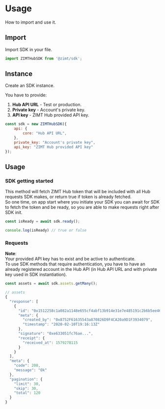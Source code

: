 # Usage

<p class="description">How to import and use it.</p>

## Import

Import SDK in your file.

```javascript
import ZIMTHubSDK from '@zimt/sdk';
```

## Instance

Create an SDK instance.

You have to provide:
1. **Hub API URL** - Test or production.
2. **Private key** - Account's private key.
3. **API key** - ZIMT Hub provided API key.

```javascript
const sdk = new ZIMTHubSDK({
    api: {
        core: "Hub API URL",
    },
    private_key: "Account's private key",
    api_key: "ZIMT Hub provided API key"
});
```

## Usage

### SDK getting started

This method will fetch ZIMT Hub token that will be included with all Hub requests SDK makes, or return true if token is already fetched. \
So one time, on app start where you initiate your SDK you can await for SDK to fetch the token and be ready, so you are able to make requests right after SDK init.

```javascript
const isReady = await sdk.ready();

console.log(isReady) // true or false
```

### Requests

**Note**:<br />
Your provided API key has to exist and be active to authenticate.<br />
To use SDK methods that require authentication, you have to have an already registered account in the Hub API (in Hub API URL and with private key used in SDK instantiation).

```javascript
const assets = await sdk.assets.getMany();

// assets
{
  "response": [
    {
      "id": "0x1512258c1a082a1148e655cf4abf13b914e31e7e485191c2b6b5ee466e03c951",
      "meta": {
        "created_by": "0x8752F61635543a870826D9F4CA20a9D1F3934079",
        "timestamp": "2020-02-10T19:16:13Z"
      },
      "signature": "0xe633051fc76ae...",
      "receipt": {
        "received_at": 1579278115
      }
    }
  ],
  "meta": {
    "code": 200,
    "message": "Ok"
  },
  "pagination": {
    "limit": 30,
    "skip": 30,
    "total": 120
  }
}
```
